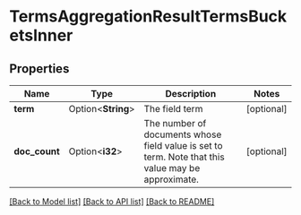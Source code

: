 # TermsAggregationResultTermsBucketsInner

## Properties

Name | Type | Description | Notes
------------ | ------------- | ------------- | -------------
**term** | Option<**String**> | The field term | [optional]
**doc_count** | Option<**i32**> | The number of documents whose field value is set to term. Note that this value may be approximate. | [optional]

[[Back to Model list]](../README.md#documentation-for-models) [[Back to API list]](../README.md#documentation-for-api-endpoints) [[Back to README]](../README.md)


